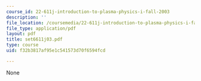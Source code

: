 ```yaml
---
course_id: 22-611j-introduction-to-plasma-physics-i-fall-2003
description: ''
file_location: /coursemedia/22-611j-introduction-to-plasma-physics-i-fall-2003/f32b3817af95e1c541573d70f6594fcd_set6611j03.pdf
file_type: application/pdf
layout: pdf
title: set6611j03.pdf
type: course
uid: f32b3817af95e1c541573d70f6594fcd

---
```

None